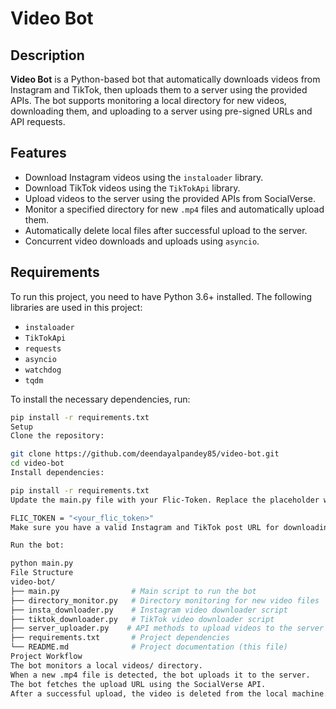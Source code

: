 # Video Bot

## Description

**Video Bot** is a Python-based bot that automatically downloads videos from Instagram and TikTok, then uploads them to a server using the provided APIs. The bot supports monitoring a local directory for new videos, downloading them, and uploading to a server using pre-signed URLs and API requests.

## Features

- Download Instagram videos using the `instaloader` library.
- Download TikTok videos using the `TikTokApi` library.
- Upload videos to the server using the provided APIs from SocialVerse.
- Monitor a specified directory for new `.mp4` files and automatically upload them.
- Automatically delete local files after successful upload to the server.
- Concurrent video downloads and uploads using `asyncio`.

## Requirements

To run this project, you need to have Python 3.6+ installed. The following libraries are used in this project:

- `instaloader`
- `TikTokApi`
- `requests`
- `asyncio`
- `watchdog`
- `tqdm`

To install the necessary dependencies, run:

```bash
pip install -r requirements.txt
Setup
Clone the repository:

git clone https://github.com/deendayalpandey85/video-bot.git
cd video-bot
Install dependencies:

pip install -r requirements.txt
Update the main.py file with your Flic-Token. Replace the placeholder with your token:

FLIC_TOKEN = "<your_flic_token>"
Make sure you have a valid Instagram and TikTok post URL for downloading videos.

Run the bot:

python main.py
File Structure
video-bot/
├── main.py                # Main script to run the bot
├── directory_monitor.py   # Directory monitoring for new video files
├── insta_downloader.py    # Instagram video downloader script
├── tiktok_downloader.py   # TikTok video downloader script
├── server_uploader.py    # API methods to upload videos to the server
├── requirements.txt       # Project dependencies
└── README.md              # Project documentation (this file)
Project Workflow
The bot monitors a local videos/ directory.
When a new .mp4 file is detected, the bot uploads it to the server.
The bot fetches the upload URL using the SocialVerse API.
After a successful upload, the video is deleted from the local machine.
